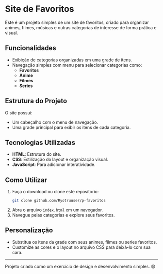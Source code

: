 # Site de Favoritos

Este é um projeto simples de um site de favoritos, criado para organizar animes, filmes, músicas e outras categorias de interesse de forma prática e visual.

## Funcionalidades
- Exibição de categorias organizadas em uma grade de itens.
- Navegação simples com menu para selecionar categorias como:
  - **Favoritos**
  - **Anime**
  - **Filmes**
  - **Series**

## Estrutura do Projeto
O site possui:
- Um cabeçalho com o menu de navegação.
- Uma grade principal para exibir os itens de cada categoria.

## Tecnologias Utilizadas
- **HTML**: Estrutura do site.
- **CSS**: Estilização do layout e organização visual.
- **JavaScript**: Para adicionar interatividade.

## Como Utilizar
1. Faça o download ou clone este repositório:
   ```bash
   git clone github.com/Ryotruuser/p-favoritos
   ```
2. Abra o arquivo `index.html` em um navegador.
3. Navegue pelas categorias e explore seus favoritos.

## Personalização
- Substitua os itens da grade com seus animes, filmes ou series favoritos.
- Customize as cores e o layout no arquivo CSS para deixá-lo com sua cara.

---
Projeto criado como um exercício de design e desenvolvimento simples. 😄
